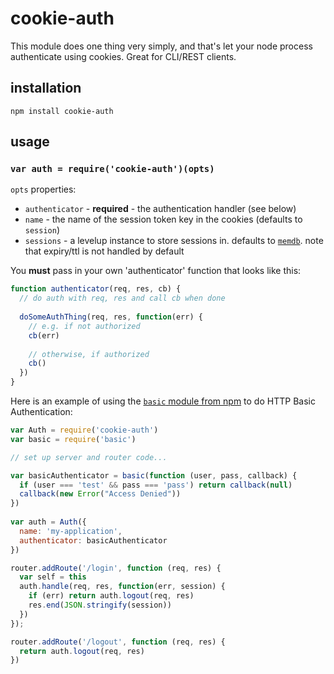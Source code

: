 cookie-auth
===========

This module does one thing very simply, and that's let your node process authenticate using cookies. Great for CLI/REST clients.

## installation

```
npm install cookie-auth
```

## usage

### `var auth = require('cookie-auth')(opts)`

`opts` properties:

- `authenticator` - **required** - the authentication handler (see below)
- `name` - the name of the session token key in the cookies (defaults to `session`)
- `sessions` - a levelup instance to store sessions in. defaults to [`memdb`](http://npmjs.org/memdb). note that expiry/ttl is not handled by default

You **must** pass in your own 'authenticator' function that looks like this:

```javascript
function authenticator(req, res, cb) {
  // do auth with req, res and call cb when done
  
  doSomeAuthThing(req, res, function(err) {
    // e.g. if not authorized
    cb(err)
  
    // otherwise, if authorized
    cb()
  })
}
```

Here is an example of using the [`basic` module from npm](http://npmjs.org/basic) to do HTTP Basic Authentication:

```javascript
var Auth = require('cookie-auth')
var basic = require('basic')

// set up server and router code...

var basicAuthenticator = basic(function (user, pass, callback) {
  if (user === 'test' && pass === 'pass') return callback(null)
  callback(new Error("Access Denied"))
})
  
var auth = Auth({
  name: 'my-application',
  authenticator: basicAuthenticator
})

router.addRoute('/login', function (req, res) {
  var self = this
  auth.handle(req, res, function(err, session) {
    if (err) return auth.logout(req, res)
    res.end(JSON.stringify(session))
  })
});

router.addRoute('/logout', function (req, res) {
  return auth.logout(req, res)
})
```
